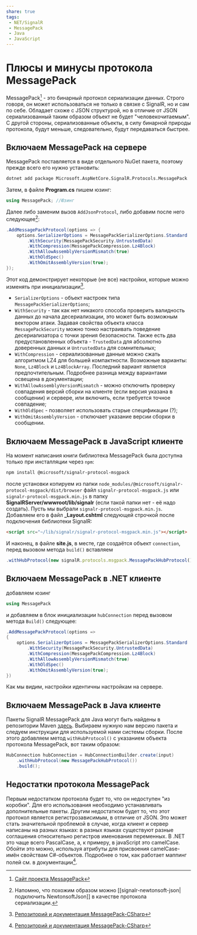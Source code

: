 ```yaml
---
share: true
tags:
 - NET/SignalR
 - MessagePack
 - Java
 - JavaScript
---
```

# Плюсы и минусы протокола MessagePack
MessagePack[^1] - это бинарный протокол сериализации данных. Строго говоря, он может использоваться не только в связке с SignalR, но и сам по себе. Обладает схоже с JSON структурой, но в отличие от JSON сериализованный таким образом объект не будет "человекочитаемым". С другой стороны, сериализованные объекты, в силу бинарной природы протокола, будут меньше, следовательно, будут передаваться быстрее.
## Включаем MessagePack на сервере
MessagePack поставляется в виде отдельного NuGet пакета, поэтому прежде всего его нужно установить:
```bash
dotnet add package Microsoft.AspNetCore.SignalR.Protocols.MessagePack
```
Затем, в файле **Program.cs** пишем юзинг:
```csharp
using MessagePack; //Юзинг
```
Далее либо заменим вызов `AddJsonProtocol`, либо добавим после него следующее[^2]:
```csharp
.AddMessagePackProtocol(options => {
	options.SerializerOptions = MessagePackSerializerOptions.Standard
		.WithSecurity(MessagePackSecurity.UntrustedData)
		.WithCompression(MessagePackCompression.Lz4Block)
		.WithAllowAssemblyVersionMismatch(true)
		.WithOldSpec()
		.WithOmitAssemblyVersion(true);
});
```
Этот код демонстрирует некоторые (не все) настройки, которые можно изменять при инициализации[^3]. 
- `SerializerOptions` - объект настроек типа `MessagePackSerializerOptions`;
- `WithSecurity` - так как нет никакого способа проверить валидность данных до начала десериализации, это может быть возможным вектором атаки. Задавая свойства объекта класса `MessagePackSecurity` можно тонко настраивать поведение десериализатора с точки зрения безопасности. Также есть два предустановленных объекта - `TrustedData` для абсолютно доверенных данных и `UntrustedData` для сомнительных;
- `WithCompression` - сериализованные данные можно сжать алгоритмом LZ4 для большей компактности. Возможные варианты: `None`, `Lz4Block` и `Lz4BlockArray`. Последний вариант является предпочтительным. Подробнее разница между вариантами освещена в документации;
- `WithAllowAssemblyVersionMismatch` - можно отключить проверку совпадения версий сборки на клиенте (если версия указана в сообщении) и сервере, или включить, если требуется точное совпадение;
- `WithOldSpec` - позволяет использовать старые спецификации (?);
- `WithOmitAssemblyVersion` - отключает указание версии сборки в сообщении.

## Включаем MessagePack в JavaScript клиенте
На момент написания книги библиотека MessagePack была доступна только при инсталляции через `npm`:
```bash
npm install @microsoft/signalr-protocol-msgpack
```
после установки копируем из папки `node_modules/@microsoft/signalr-protocol-msgpack/dist/browser` файл `signalr-protocol-msgpack.js` или `signalr-protocol-msgpack.min.js` в папку **SignalRServer/wwwroot/lib/signalr** (если такой папки нет - её надо создать). Пусть мы выбрали `signalr-protocol-msgpack.min.js`. Добавляем его в файл **\_Layout.cshtml** следующей строчкой после подключения библиотеки SignalR:
```html
<script src="~/lib/signalr/signalr-protocol-msgpack.min.js"></script>
```
И наконец, в файле **site.js**, в месте, где создаётся объект `connection`, перед вызовом метода `build()` вставляем
```js
.withHubProtocol(new signalR.protocols.msgpack.MessagePackHubProtocol())
```
## Включаем MessagePack в .NET клиенте
добавляем юзинг
```csharp
using MessagePack
```
и добавляем в блок инициализации `hubConnection` перед вызовом метода `Build()` следующее:
```csharp
.AddMessagePackProtocol(options => 
{
	options.SerializerOptions = MessagePackSerializerOptions.Standard
		.WithSecurity(MessagePackSecurity.UntrustedData)
		.WithCompression(MessagePackCompression.Lz4Block)
		.WithAllowAssemblyVersionMismatch(true)
		.WithOldSpec()
		.WithOmitAssemblyVersion(true);
})
```
Как мы видим, настройки идентичны настройкам на сервере.
## Включаем MessagePack в Java клиенте
Пакеты SignalR MessagePack для Java могут быть найдены в репозитории Maven [здесь](https://mvnrepository.com/artifact/com.microsoft.signalr.messagepack/signalr-messagepack). Выбираем нужную нам версию пакета и следуем инструкции для используемой нами системы сборки.
После этого добавляем метод `withHubProtocol()` с указанием объекта протокола MessagePack, вот таким образом:
```java
HubConnection hubConnection = HubConnectionBuilder.create(input)
	.withHubProtocol(new MessagePackHubProtocol())
	.build();
```

## Недостатки протокола MessagePack
Первым недостатком протокола будет то, что он недоступен "из коробки". Для его использования необходимо устанавливать дополнительные пакеты.
Другим недостатком будет то, что этот протокол является регистрозависимым, в отличие от JSON. Это может стать значительной проблемой в случае, когда клиент и сервер написаны на разных языках: в разных языках существуют разные соглашения относительно регистров именования переменных. В .NET это чаще всего PascalCase, а, к примеру, в javaScript это camelCase. Обойти это можно, используя атрибуты для присвоения camelCase-имён свойствам C#-объектов. Подробнее о том, как работает маппинг полей см. в документации[^3].

[^1]: [Сайт проекта MessagePack](https://msgpack.org/) 
[^2]: Напомню, что похожим образом можно [[signalr-newtonsoft-json|подключить  NewtonsoftJson]] в качестве протокола сериализации.
[^3]: [Репозиторий и документация MessagePack-CSharp](https://github.com/neuecc/MessagePack-CSharp)